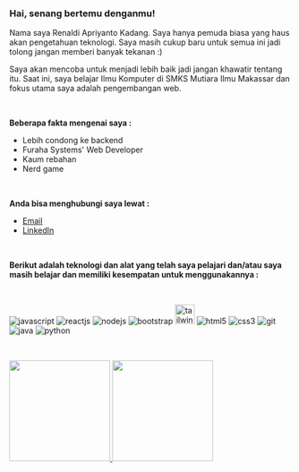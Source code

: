 <h3>Hai, senang bertemu denganmu!</h3>

<p>Nama saya Renaldi Apriyanto Kadang. Saya hanya pemuda biasa yang haus akan pengetahuan teknologi. Saya masih cukup baru untuk semua ini jadi tolong jangan memberi banyak tekanan :)</p>
<p>Saya akan mencoba untuk menjadi lebih baik jadi jangan khawatir tentang itu. Saat ini, saya belajar Ilmu Komputer di SMKS Mutiara Ilmu Makassar dan fokus utama saya adalah pengembangan web.</p>

<br>

<p><strong>Beberapa fakta mengenai saya :</strong></p>

<ul>
  <li>Lebih condong ke backend</li>
  <li>Furaha Systems' Web Developer</li>
  <li>Kaum rebahan</li>
  <li>Nerd game</li>
</ul>

<br>

<p><strong>Anda bisa menghubungi saya lewat :</strong></p>

<ul>
  <li><a href="mailto:renaldiapriyanto210404@gmail.com">Email</a></li>
  <li><a href="https://www.linkedin.com/in/renaldi-kadang-314314206/">LinkedIn</a></li>
</ul>

<br>

<p><strong>Berikut adalah teknologi dan alat yang telah saya pelajari dan/atau saya masih belajar dan memiliki kesempatan untuk menggunakannya :</strong></p>

<br>

<p>
  <img src="https://img.icons8.com/color/35/000000/javascript--v2.png" alt="javascript"/>
  <img src="https://img.icons8.com/color/35/000000/react-native.png" alt="reactjs"/>
  <img src="https://img.icons8.com/color/35/000000/nodejs.png" alt="nodejs"/>
  <img src="https://img.icons8.com/color/35/000000/bootstrap.png" alt="bootstrap"/>
  <img src="https://www.vectorlogo.zone/logos/tailwindcss/tailwindcss-icon.svg" width="35" alt="tailwindcss"/>
  <img src="https://img.icons8.com/color/35/000000/html-5--v2.png" alt="html5"/>
  <img src="https://img.icons8.com/color/35/000000/css3.png" alt="css3"/>
  <img src="https://img.icons8.com/color/35/000000/git.png" alt="git"/>
  <img src="https://img.icons8.com/color/35/000000/java-coffee-cup-logo--v2.png" alt="java"/>
  <img src="https://img.icons8.com/color/35/000000/python--v2.png" alt="python"/>
</p>
<br />

<p>
<a href="https://github.com/sylent-sys">
<img height="180em" src="https://github-readme-stats.vercel.app/api?username=sylent-sys&count_private=true&theme=github_dark" />
<img height="180em" src="https://github-readme-stats.vercel.app/api/top-langs/?username=sylent-sys&theme=github_dark&layout=compact" />
</a>
</p>